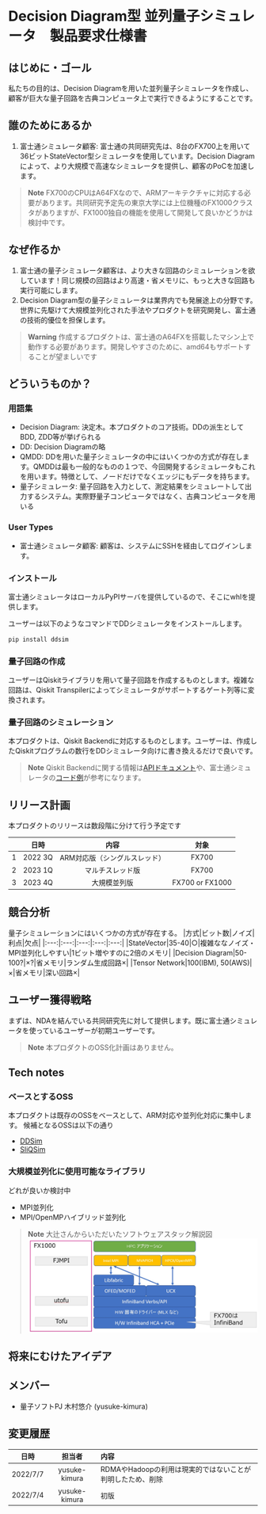 # Decision Diagram型 並列量子シミュレータ　製品要求仕様書

## はじめに・ゴール

私たちの目的は、Decision Diagramを用いた並列量子シミュレータを作成し、顧客が巨大な量子回路を古典コンピュータ上で実行できるようにすることです。

## 誰のためにあるか

1. 富士通シミュレータ顧客: 富士通の共同研究先は、8台のFX700上を用いて36ビットStateVector型シミュレータを使用しています。Decision Diagramによって、より大規模で高速なシミュレータを提供し、顧客のPoCを加速します。

> **Note**
> FX700のCPUはA64FXなので、ARMアーキテクチャに対応する必要があります。共同研究予定先の東京大学には上位機種のFX1000クラスタがありますが、FX1000独自の機能を使用して開発して良いかどうかは検討中です。

## なぜ作るか

1. 富士通の量子シミュレータ顧客は、より大きな回路のシミュレーションを欲しています！同じ規模の回路はより高速・省メモリに、もっと大きな回路も実行可能にします。
1. Decision Diagram型の量子シミュレータは業界内でも発展途上の分野です。世界に先駆けて大規模並列化された手法やプロダクトを研究開発し、富士通の技術的優位を担保します。

> **Warning**
> 作成するプロダクトは、富士通のA64FXを搭載したマシン上で動作する必要があります。開発しやすさのために、amd64もサポートすることが望ましいです

## どういうものか？

### 用語集

* Decision Diagram: 決定木。本プロダクトのコア技術。DDの派生としてBDD, ZDD等が挙げられる
* DD: Decision Diagramの略
* QMDD: DDを用いた量子シミュレータの中にはいくつかの方式が存在します。QMDDは最も一般的なものの１つで、今回開発するシミュレータもこれを用います。特徴として、ノードだけでなくエッジにもデータを持ちます。
* 量子シミュレータ: 量子回路を入力として、測定結果をシミュレートして出力するシステム。実際野量子コンピュータではなく、古典コンピュータを用いる

### User Types

* 富士通シミュレータ顧客: 顧客は、システムにSSHを経由してログインします。

### インストール

富士通シミュレータはローカルPyPIサーバを提供しているので、そこにwhlを提供します。

ユーザーは以下のようなコマンドでDDシミュレータをインストールします。

```bash
pip install ddsim
```

### 量子回路の作成

ユーザーはQiskitライブラリを用いて量子回路を作成するものとします。複雑な回路は、Qiskit Transpilerによってシミュレータがサポートするゲート列等に変換されます。

### 量子回路のシミュレーション

本プロダクトは、Qiskit Backendに対応するものとします。ユーザーは、作成したQiskitプログラムの数行をDDシミュレータ向けに書き換えるだけで良いです。

> **Note**
> Qiskit Backendに関する情報は[APIドキュメント](https://qiskit.org/documentation/apidoc/providers_models.html)や、富士通シミュレータの[コード例](https://github.labs.fujitsu.com/quantum-computing/qiskit-qulacs/blob/develop/src/qiskit_qulacs/qulacs_backend.py)が参考になります。

## リリース計画

本プロダクトのリリースは数段階に分けて行う予定です

||日時|内容|対象|
|:---:|:---:|:---:|:---:|
|1|2022 3Q|ARM対応版（シングルスレッド）|FX700|
|2|2023 1Q|マルチスレッド版|FX700|
|3|2023 4Q|大規模並列版|FX700 or FX1000|

## 競合分析

量子シミュレーションにはいくつかの方式が存在する。
|方式|ビット数|ノイズ|利点|欠点|
|:---:|:---:|:---:|:---:|:---:|
|StateVector|35-40|○|複雑ななノイズ・MPI並列化しやすい|1ビット増やすのに2倍のメモリ|
|Decision Diagram|50-100?|×?|省メモリ|ランダム生成回路×|
|Tensor Network|100(IBM), 50(AWS)|×|省メモリ|深い回路×|

## ユーザー獲得戦略

まずは、NDAを結んでいる共同研究先に対して提供します。既に富士通シミュレータを使っているユーザーが初期ユーザーです。

> **Note**
> 本プロダクトのOSS化計画はありません。

## Tech notes

### ベースとするOSS

本プロダクトは既存のOSSをベースとして、ARM対応や並列化対応に集中します。
候補となるOSSは以下の通り

* [DDSim](https://github.com/cda-tum/ddsim)
* [SliQSim](https://github.com/NTU-ALComLab/SliQSim)

### 大規模並列化に使用可能なライブラリ

どれが良いか検討中

* MPI並列化
* MPI/OpenMPハイブリッド並列化

> **Note**
> 大辻さんからいただいたソフトウェアスタック解説図
> ![Software Stack](images/MPI_software_stack.jpg)

## 将来にむけたアイデア

## メンバー

* 量子ソフトPJ 木村悠介 (yusuke-kimura)

## 変更履歴

|日時|担当者|内容|
|:---:|:---:|:---|
|2022/7/7|yusuke-kimura|RDMAやHadoopの利用は現実的ではないことが判明したため、削除|
|2022/7/4|yusuke-kimura|初版|

